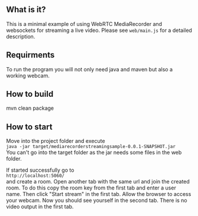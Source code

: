 ## What is it?
This is a minimal example of using WebRTC MediaRecorder and websockets for streaming a live video. Please see `web/main.js` for a detailed description.

## Requirments
To run the program you will not only need java and maven but also a working webcam.

## How to build
mvn clean package

## How to start
Move into the project folder and execute  
`java -jar target/mediarecorderstreamingsample-0.0.1-SNAPSHOT.jar`  
You can't go into the target folder as the jar needs some files in the web folder.

If started successfully go to  
`http://localhost:5060/`  
and create a room. Open another tab with the same url and join the created room.
To do this copy the room key from the first tab and enter a user name.
Then click "Start stream" in the first tab. Allow the browser to access your webcam.
Now you should see yourself in the second tab. There is no video output in the first tab.